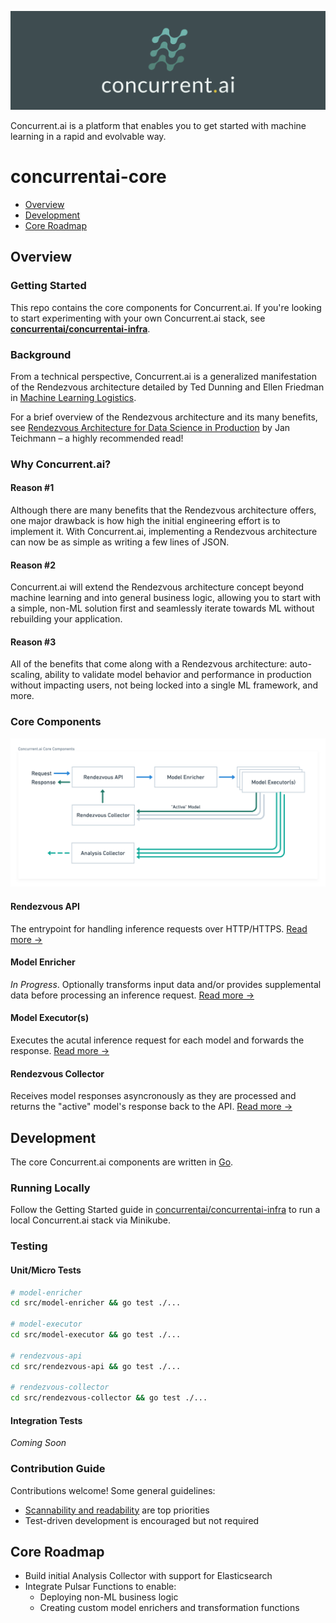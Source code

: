 ![Header](https://github.com/concurrentai/concurrentai-core/raw/master/misc/images/header.png)

Concurrent.ai is a platform that enables you to get started with machine learning in a rapid and evolvable way.

# concurrentai-core

- [Overview](https://github.com/concurrentai/concurrentai-core/tree/readme#getting-started)
- [Development](https://github.com/concurrentai/concurrentai-core/tree/readme#development)
- [Core Roadmap](https://github.com/concurrentai/concurrentai-core/tree/readme#core-roadmap)

## Overview

### Getting Started

This repo contains the core components for Concurrent.ai. If you're looking to start experimenting with your own Concurrent.ai stack, see **[concurrentai/concurrentai-infra](https://github.com/concurrentai/concurrentai-infra)**.

### Background

From a technical perspective, Concurrent.ai is a generalized manifestation of the Rendezvous architecture detailed by Ted Dunning and Ellen Friedman in [Machine Learning Logistics](https://www.oreilly.com/library/view/machine-learning-logistics/9781491997628/).

For a brief overview of the Rendezvous architecture and its many benefits, see [Rendezvous Architecture for Data Science in Production](https://towardsdatascience.com/rendezvous-architecture-for-data-science-in-production-79c4d48f12b) by Jan Teichmann – a highly recommended read!

### Why Concurrent.ai?

#### Reason #1

Although there are many benefits that the Rendezvous architecture offers, one major drawback is how high the initial engineering effort is to implement it. With Concurrent.ai, implementing a Rendezvous architecture can now be as simple as writing a few lines of JSON.

#### Reason #2

Concurrent.ai will extend the Rendezvous architecture concept beyond machine learning and into general business logic, allowing you to start with a simple, non-ML solution first and seamlessly iterate towards ML without rebuilding your application.

#### Reason #3

All of the benefits that come along with a Rendezvous architecture: auto-scaling, ability to validate model behavior and performance in production without impacting users, not being locked into a single ML framework, and more.

### Core Components

![Core Components](https://github.com/concurrentai/concurrentai-core/raw/master/misc/diagrams/Concurrent.ai%20Core%20Components.png)

#### Rendezvous API

The entrypoint for handling inference requests over HTTP/HTTPS. [Read more →](https://github.com/concurrentai/concurrentai-core/tree/src/rendezvous-api/readme)

#### Model Enricher

_In Progress_. Optionally transforms input data and/or provides supplemental data before processing an inference request. [Read more →](https://github.com/concurrentai/concurrentai-core/tree/src/model-enricher/readme)

#### Model Executor(s)

Executes the acutal inference request for each model and forwards the response. [Read more →](https://github.com/concurrentai/concurrentai-core/tree/src/model-executor/readme)

#### Rendezvous Collector

Receives model responses asyncronously as they are processed and returns the "active" model's response back to the API. [Read more →](https://github.com/concurrentai/concurrentai-core/tree/src/rendezvous-collector/readme)

## Development

The core Concurrent.ai components are written in [Go](https://golang.org/).

### Running Locally

Follow the Getting Started guide in [concurrentai/concurrentai-infra](https://github.com/concurrentai/concurrentai-infra) to run a local Concurrent.ai stack via Minikube.

### Testing

#### Unit/Micro Tests

```bash
# model-enricher
cd src/model-enricher && go test ./...

# model-executor
cd src/model-executor && go test ./...

# rendezvous-api
cd src/rendezvous-api && go test ./...

# rendezvous-collector
cd src/rendezvous-collector && go test ./...
```

#### Integration Tests

_Coming Soon_

### Contribution Guide

Contributions welcome! Some general guidelines:
- [Scannability and readability](https://www.geepawhill.org/2019/03/20/refactoring-pro-tip-i-optimize-scannability-then-readability-then-writability/) are top priorities
- Test-driven development is encouraged but not required

## Core Roadmap

- Build initial Analysis Collector with support for Elasticsearch
- Integrate Pulsar Functions to enable:
  - Deploying non-ML business logic
  - Creating custom model enrichers and transformation functions

